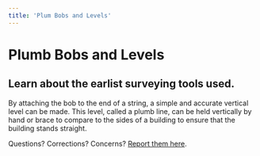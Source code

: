 ```yaml
---
title: 'Plum Bobs and Levels'
---
```


# Plumb Bobs and Levels
## Learn about the earlist surveying tools used.

By attaching the bob to the end of a string, a simple and accurate vertical level can be made. This level, called a plumb line, can be held vertically by hand or brace to compare to the sides of a building to ensure that the building stands straight.

Questions? Corrections? Concerns? [Report them here](https://737f6476.dataplicity.io/concerns).
